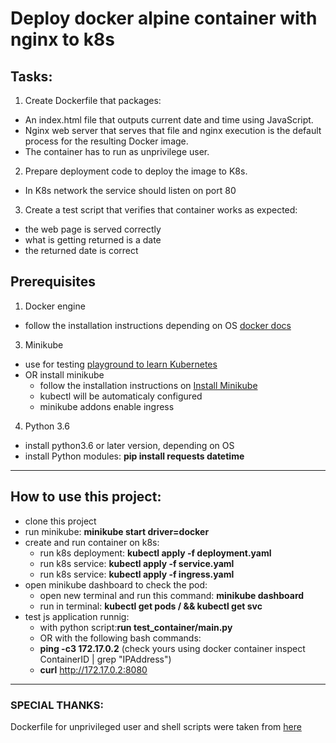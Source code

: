 # Deploy docker alpine container with nginx to k8s
## Tasks:
1. Create Dockerfile that packages:
 * An index.html file that outputs current date and time using JavaScript.
 * Nginx web server that serves that file and nginx execution is the default process for the resulting Docker image.
 * The container has to run as unprivilege user.
2. Prepare deployment code to deploy the image to K8s.
 * In K8s network the service should listen on port 80
3. Create a test script that verifies that container works as expected:
 * the web page is served correctly
 * what is getting returned is a date
 * the returned date is correct

## Prerequisites
1. Docker engine
* follow the installation instructions depending on OS [docker docs](https://docs.docker.com/engine/install/)
3. Minikube
* use for testing [playground to learn Kubernetes](https://labs.play-with-k8s.com/)
* OR install minikube
  * follow the installation instructions on [Install Minikube](https://v1-18.docs.kubernetes.io/docs/tasks/tools/install-minikube/)
  * kubectl will be automaticaly configured
  * minikube addons enable ingress
4. Python 3.6
* install python3.6 or later version, depending on OS
* install Python modules: **pip install requests datetime**

-----------------------------------------------------------
## How to use this project:
* clone this project
* run minikube: **minikube start driver=docker**
* create and run container on k8s:
  * run k8s deployment: **kubectl apply -f deployment.yaml**
  * run k8s service: **kubectl apply -f service.yaml**
  * run k8s service: **kubectl apply -f ingress.yaml**
* open minikube dashboard to check the pod: 
  * open new terminal and run this command: **minikube dashboard**
  * run in terminal: **kubectl get pods / && kubectl get svc**
* test js application runnig:
  * with python script:**run test_container/main.py**
  * OR with the following bash commands: 
  * **ping -c3 172.17.0.2** (check yours using docker container inspect ContainerID | grep "IPAddress")
  * **curl** http://172.17.0.2:8080

-----------------------------------------------------------
### SPECIAL THANKS: 
Dockerfile for unprivileged user and shell scripts were taken from [here](https://github.com/nginxinc/docker-nginx-unprivileged/tree/main/stable/alpine)
